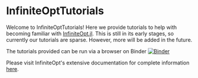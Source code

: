 # InfiniteOptTutorials
Welcome to InfiniteOptTutorials! Here we provide tutorials to help with becoming 
familiar with [InfiniteOpt.jl](https://github.com/pulsipher/InfiniteOpt.jl). This 
is still in its early stages, so currently our tutorials are sparse. However, more 
will be added in the future. 

The tutorials provided can be run via a browser on Binder [![Binder](https://mybinder.org/badge_logo.svg)](https://mybinder.org/v2/gh/pulsipher/InfiniteOptTutorials/main)

Please visit InfiniteOpt's extensive documentation for complete information 
[here](https://pulsipher.github.io/InfiniteOpt.jl/stable/).
